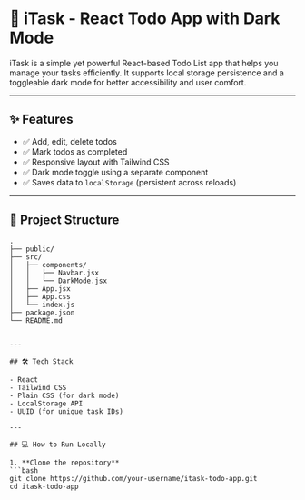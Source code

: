 # 📝 iTask - React Todo App with Dark Mode

iTask is a simple yet powerful React-based Todo List app that helps you manage your tasks efficiently. It supports local storage persistence and a toggleable dark mode for better accessibility and user comfort.

---

## ✨ Features

- ✅ Add, edit, delete todos
- ✅ Mark todos as completed
- ✅ Responsive layout with Tailwind CSS
- ✅ Dark mode toggle using a separate component
- ✅ Saves data to `localStorage` (persistent across reloads)

---



## 📁 Project Structure

```plaintext
.
├── public/
├── src/
│   ├── components/
│   │   ├── Navbar.jsx
│   │   └── DarkMode.jsx
│   ├── App.jsx
│   ├── App.css
│   └── index.js
├── package.json
└── README.md


---

## 🛠️ Tech Stack

- React
- Tailwind CSS
- Plain CSS (for dark mode)
- LocalStorage API
- UUID (for unique task IDs)

---

## 💻 How to Run Locally

1. **Clone the repository**
```bash
git clone https://github.com/your-username/itask-todo-app.git
cd itask-todo-app
